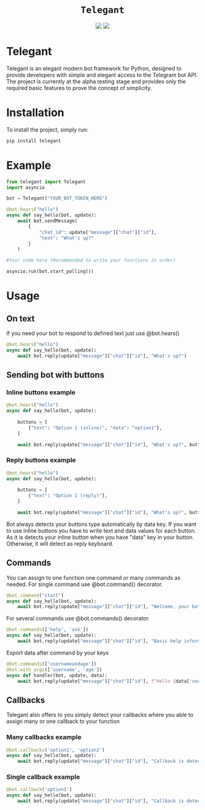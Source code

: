 
<h1 align="center">
    <code>Telegant</code>
</h1>
<p align="center">
    <a href="https://t.me/telegant_group"><img src="https://img.shields.io/badge/Telegram-Group-blue.svg?logo=telegram"></a>
    <a href="https://t.me/telegant_official"><img src="https://img.shields.io/badge/Telegram-Channel-blue.svg?logo=telegram"></a>
</p>



# Telegant 
Telegant is an elegant modern bot framework for Python, designed to provide developers with simple and elegant access to the Telegram bot API.
The project is currently at the alpha testing stage and provides only the required basic features to prove the concept of simplicity.

# Installation 
To install the project, simply run:

```python 
pip install telegant
```

# Example 

```python
from telegant import Telegant
import asyncio

bot = Telegant("YOUR_BOT_TOKEN_HERE")

@bot.hears("hello")
async def say_hello(bot, update): 
    await bot.sendMessage(
        {
            "chat_id": update["message"]["chat"]["id"],
            "text": "What's up?"
        }
    )

#Your code here (Recommended to write your functions in order)

asyncio.run(bot.start_polling())
```

# Usage 

## On text 

If you need your bot to respond to defined text just use @bot.hears()

```python 
@bot.hears("hello")
async def say_hello(bot, update): 
    await bot.reply(update["message"]["chat"]["id"], "What's up?") 
```

## Sending bot with buttons

### Inline buttons example
```python 
@bot.hears("hello")
async def say_hello(bot, update): 
 
    buttons = [
        {"text": "Option 1 (inline)", "data": "option1"},  
    ]

    await bot.reply(update["message"]["chat"]["id"], "What's up?", buttons) 
```

### Reply buttons example

```python 
@bot.hears("hello")
async def say_hello(bot, update): 
 
    buttons = [
        {"text": "Option 1 (reply)"},  
    ]

    await bot.reply(update["message"]["chat"]["id"], "What's up?", buttons) 
```

Bot always detects your buttons type automatically by data key. 
If you want to use inline buttons you have to write text and data values for each button.
As it is detects your inline button when you have "data" key in your button.
Otherwise, it will detect as reply keyboard.

## Commands

You can assign to one function one command or many commands as needed.
For single command use @bot.command() decorator.

```python 
@bot.command("start")
async def say_hello(bot, update):  
    await bot.reply(update["message"]["chat"]["id"], "Welcome, your bot works perfectly.", buttons) 
```
For several commands use @bot.commands() decorator.

```python 
@bot.commands(['help', 'ask'])
async def say_hello(bot, update):  
    await bot.reply(update["message"]["chat"]["id"], "Basic help information.", buttons) 
```

Export data after command by your keys

```python 
@bot.commands(['usernameandage'])
@bot.with_args(['username', 'age'])
async def handler(bot, update, data): 
    await bot.reply(update["message"]["chat"]["id"], f"Hello {data['username']}, you are {data['age']} years old.")
```

## Callbacks
Telegant also offers to you simply detect your callbacks where you able to assign many or one callback to your function

### Many callbacks example 

```python 
@bot.callbacks('option1', 'option2')
async def say_hello(bot, update):  
    await bot.reply(update["message"]["chat"]["id"], "Callback is detected", buttons) 
```

### Single callback example

```python 
@bot.callback('option1')
async def say_hello(bot, update):  
    await bot.reply(update["message"]["chat"]["id"], "Callback is detected", buttons) 
```
